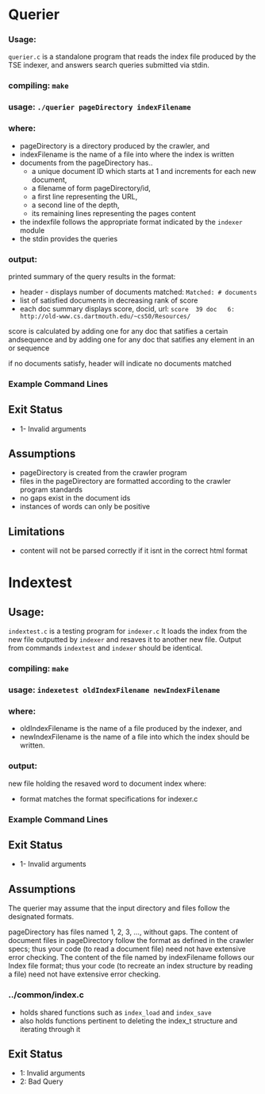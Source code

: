 # Querier
### Usage:
  `querier.c` is a standalone program that reads the index file produced by the
  TSE indexer, and answers search queries submitted via stdin.

### compiling: `make`
### usage: `./querier pageDirectory indexFilename`
### where:
  * pageDirectory is a directory produced by the crawler, and
  * indexFilename is the name of a file into where the index is written
  * documents from the pageDirectory has..
    * a unique document ID which starts at 1 and increments for each new document,
    * a filename of form pageDirectory/id,
    * a first line representing the URL,
    * a second line of the depth,
    * its remaining lines representing the pages content
  * the indexfile follows the appropriate format indicated by the `indexer` module
  * the stdin provides the queries

### output:
  printed summary of the query results in the format:
  * header - displays number of documents matched: `Matched: # documents`
  * list of satisfied documents in decreasing rank of score
  * each doc summary displays score, docid, url: `score  39 doc   6: http://old-www.cs.dartmouth.edu/~cs50/Resources/`

  score is calculated by adding one for any doc that satifies a certain andsequence
  and by adding one for any doc that satifies any element in an or sequence

  if no documents satisfy, header will indicate no documents matched

### Example Command Lines


## Exit Status
* 1- Invalid arguments

## Assumptions
  * pageDirectory is created from the crawler program
  * files in the pageDirectory are formatted according to the crawler program
    standards
  * no gaps exist in the document ids
  * instances of words can only be positive

## Limitations
  * content will not be parsed correctly if it isnt in the correct html format



# Indextest
## Usage:
  `indextest.c` is a testing program for `indexer.c` It loads the index from the
  new file outputted by `indexer` and resaves it to another new file. Output
  from commands `indextest` and `indexer` should be identical.

### compiling: `make`
### usage: `indexetest oldIndexFilename newIndexFilename`
### where:
  * oldIndexFilename is the name of a file produced by the indexer, and
  * newIndexFilename is the name of a file into which the index should be written.

### output:
  new file holding the resaved word to document index where:
  * format matches the format specifications for indexer.c

### Example Command Lines


## Exit Status
 * 1- Invalid arguments

## Assumptions
The querier may assume that the input directory and files follow the designated formats.

pageDirectory has files named 1, 2, 3, …, without gaps.
The content of document files in pageDirectory follow the format as defined in the crawler specs; thus your code (to read a document file) need not have extensive error checking.
The content of the file named by indexFilename follows our Index file format; thus your code (to recreate an index structure by reading a file) need not have extensive error checking.


### ../common/index.c
* holds shared functions such as `index_load` and `index_save`
* also holds functions pertinent to deleting the index_t structure and iterating
  through it

## Exit Status
* 1: Invalid arguments
* 2: Bad Query
